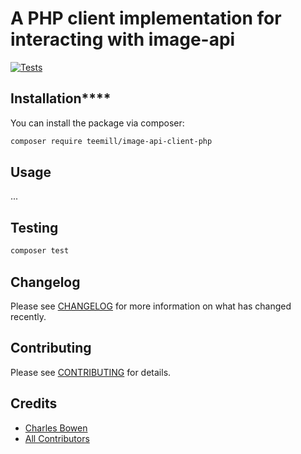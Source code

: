 
# A PHP client implementation for interacting with image-api

[![Tests](https://github.com/teemill/image-api-client-php/actions/workflows/run-tests.yml/badge.svg?branch=main)](https://github.com/teemill/image-api-client-php/actions/workflows/run-tests.yml)


## Installation****

You can install the package via composer:

```bash
composer require teemill/image-api-client-php
```

## Usage
...

## Testing

```bash
composer test
```

## Changelog

Please see [CHANGELOG](CHANGELOG.md) for more information on what has changed recently.

## Contributing

Please see [CONTRIBUTING](.github/CONTRIBUTING.md) for details.


## Credits

- [Charles Bowen](https://github.com/cbowofrivia)
- [All Contributors](../../contributors)

